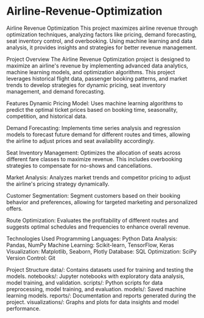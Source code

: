 # Airline-Revenue-Optimization
Airline Revenue Optimization This project maximizes airline revenue through optimization techniques, analyzing factors like pricing, demand forecasting, seat inventory control, and overbooking. Using machine learning and data analysis, it provides insights and strategies for better revenue management.

Project Overview
The Airline Revenue Optimization project is designed to maximize an airline's revenue by implementing advanced data analytics, machine learning models, and optimization algorithms. This project leverages historical flight data, passenger booking patterns, and market trends to develop strategies for dynamic pricing, seat inventory management, and demand forecasting.

Features
Dynamic Pricing Model: Uses machine learning algorithms to predict the optimal ticket prices based on booking time, seasonality, competition, and historical data.

Demand Forecasting: Implements time series analysis and regression models to forecast future demand for different routes and times, allowing the airline to adjust prices and seat availability accordingly.

Seat Inventory Management: Optimizes the allocation of seats across different fare classes to maximize revenue. This includes overbooking strategies to compensate for no-shows and cancellations.

Market Analysis: Analyzes market trends and competitor pricing to adjust the airline's pricing strategy dynamically.

Customer Segmentation: Segment customers based on their booking behavior and preferences, allowing for targeted marketing and personalized offers.

Route Optimization: Evaluates the profitability of different routes and suggests optimal schedules and frequencies to enhance overall revenue.

Technologies Used
Programming Languages: Python
Data Analysis: Pandas, NumPy
Machine Learning: Scikit-learn, TensorFlow, Keras
Visualization: Matplotlib, Seaborn, Plotly
Database: SQL
Optimization: SciPy
Version Control: Git

Project Structure
data/: Contains datasets used for training and testing the models.
notebooks/: Jupyter notebooks with exploratory data analysis, model training, and validation.
scripts/: Python scripts for data preprocessing, model training, and evaluation.
models/: Saved machine learning models.
reports/: Documentation and reports generated during the project.
visualizations/: Graphs and plots for data insights and model performance.
